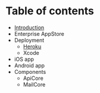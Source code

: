 # Table of contents

* [Introduction](README.md)
* Enterprise AppStore
* Deployment
  * [Heroku](deployment/heroku.md)
  * Xcode
* iOS app
* Android app
* Components
  * ApiCore
  * MailCore

